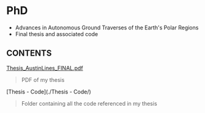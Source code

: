 # PhD
- Advances in Autonomous Ground Traverses of the Earth's Polar Regions
- Final thesis and associated code


## CONTENTS
[Thesis_AustinLines_FINAL.pdf](./Thesis_AustinLines_FINAL.pdf)
> PDF of my thesis

[Thesis - Code](./Thesis - Code/)
> Folder containing all the code referenced in my thesis
